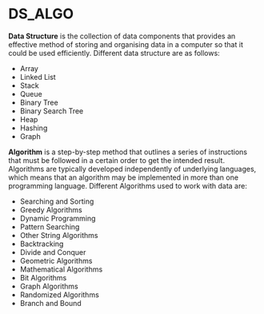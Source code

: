# DS_ALGO

**Data Structure** is the collection of data components that provides an effective method of storing and organising data in a computer so that it could be used efficiently. Different data structure are as follows:
- Array
- Linked List
- Stack
- Queue
- Binary Tree
- Binary Search Tree
- Heap
- Hashing
- Graph

**Algorithm** is a step-by-step method that outlines a series of instructions that must be followed in a certain order to get the intended result. Algorithms are typically developed independently of underlying languages, which means that an algorithm may be implemented in more than one programming language.
Different Algorithms used to work with data are:
- Searching and Sorting
- Greedy Algorithms
- Dynamic Programming
- Pattern Searching
- Other String Algorithms
- Backtracking
- Divide and Conquer
- Geometric Algorithms
- Mathematical Algorithms
- Bit Algorithms
- Graph Algorithms
- Randomized Algorithms
- Branch and Bound
